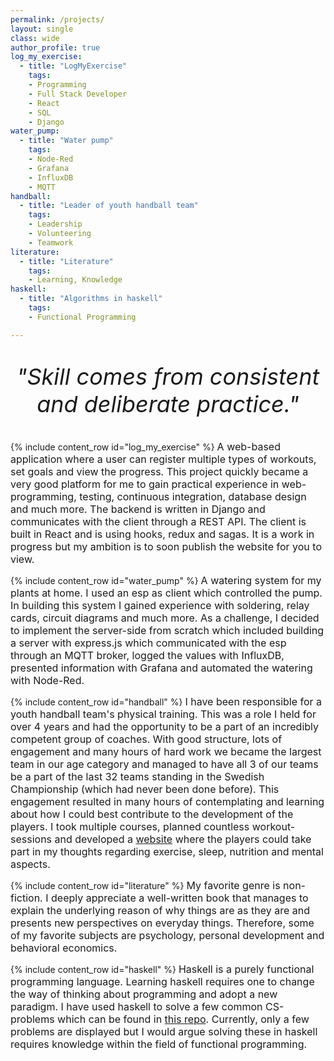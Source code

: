 ```yaml
---
permalink: /projects/
layout: single
class: wide
author_profile: true
log_my_exercise: 
  - title: "LogMyExercise"
    tags: 
    - Programming
    - Full Stack Developer 
    - React
    - SQL
    - Django
water_pump: 
  - title: "Water pump"
    tags: 
    - Node-Red
    - Grafana
    - InfluxDB
    - MQTT
handball:
  - title: "Leader of youth handball team"
    tags: 
    - Leadership
    - Volunteering
    - Teamwork
literature:
  - title: "Literature"
    tags: 
    - Learning, Knowledge
haskell:
  - title: "Algorithms in haskell"
    tags: 
    - Functional Programming

---
```

<div style="text-align:center; margin-top:20px">
  <p style="font-size:36px; font-style:italic;">"Skill comes from consistent and deliberate practice."</p>
</div>

{% include content_row id="log_my_exercise" %}
<span style="font-size: 16px; line-height: normal;">A web-based application where a user can register multiple types of workouts, set goals and view the progress. This project quickly became a very good platform for me to gain practical experience in web-programming, testing, continuous integration, database design and much more. The backend is written in Django and communicates with the client through a REST API. The client is built in React and is using hooks, redux and sagas. It is a work in progress but my ambition is to soon publish the website for you to view.</span>


{% include content_row id="water_pump" %}
<span style="font-size: 16px; line-height: normal;">A watering system for my plants at home. I used an esp as client which controlled the pump. In building this system I gained experience with soldering, relay cards, circuit diagrams and much more. As a challenge, I decided to implement the server-side from scratch which included building a server with express.js which communicated with the esp through an MQTT broker, logged the values with InfluxDB, presented information with Grafana and automated the watering with Node-Red.</span>

{% include content_row id="handball" %}
<span style="font-size: 16px; line-height: normal;">I have been responsible for a youth handball team's physical training. This was a role I held for over 4 years and had the opportunity to be a part of an incredibly competent group of coaches. With good structure, lots of engagement and many hours of hard work we became the largest team in our age category and managed to have all 3 of our teams be a part of the last 32 teams standing in the Swedish Championship (which had never been done before). This engagement resulted in many hours of contemplating and learning about how I could best contribute to the development of the players. I took multiple courses, planned countless workout-sessions and developed a [website](https://hjhulugi.wordpress.com/) where the players could take part in my thoughts regarding exercise, sleep, nutrition and mental aspects.</span>

{% include content_row id="literature" %}
<span style="font-size: 16px; line-height: normal;">My favorite genre is non-fiction. I deeply appreciate a well-written book that manages to explain the underlying reason of why things are as they are and presents new perspectives on everyday things. Therefore, some of my favorite subjects are psychology, personal development and behavioral economics.</span>

{% include content_row id="haskell" %}
<span style="font-size: 16px; line-height: normal;">Haskell is a purely functional programming language. Learning haskell requires one to change the way of thinking about programming and adopt a new paradigm. I have used haskell to solve a few common CS-problems which can be found in [this repo](https://github.com/Dojde/haskell-algorithms.git). Currently, only a few problems are displayed but I would argue solving these in haskell requires knowledge within  the field of functional programming.</span>
